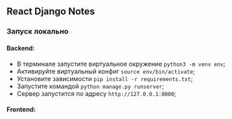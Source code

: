 ## React Django Notes

### Запуск локально

#### Backend:
- В терминале запустите виртуальное окружение `python3 -m venv env`;
- Активируйте виртуальный конфиг `source env/bin/activate`;
- Установите зависимости `pip install -r requirements.txt`;
- Запустите командой `python manage.py runserver`;
- Сервер запустится по адресу `http://127.0.0.1:8000`;

#### Frontend: